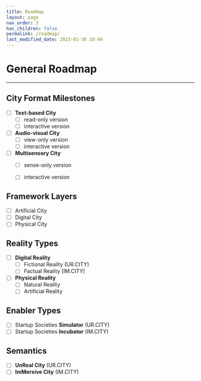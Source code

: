 ```yaml
---
title: Roadmap
layout: page
nav_order: 3
has_children: false
permalink: /roadmap/
last_modified_date: 2023-01-30 10:40
---
```



# General Roadmap
----------------


## City Format Milestones 

- [ ] **Text-based City**
  - [ ] read-only version
  - [ ] interactive version
- [ ] **Audio-visual City**
  - [ ] view-only version
  - [ ] interactive version
- [ ] **Multisensory City**
  - [ ] sense-only version
  - [ ] interactive version


## Framework Layers

- [ ] Artificial City
- [ ] Digital City
- [ ] Physical City

## Reality Types

- [ ] **Digital Reality**
  - [ ] Fictional Reality (UR.CITY)
  - [ ] Factual Reality (IM.CITY)
- [ ] **Physical Reality**
  - [ ] Natural Reality
  - [ ] Artificial Reality

## Enabler Types

- [ ] Startup Societies **Simulator** (UR.CITY)
- [ ] Startup Societies **Incubator** (IM.CITY)

## Semantics

- [ ] **UnReal City** (UR.CITY)
- [ ] **ImMersive City** (IM.CITY)